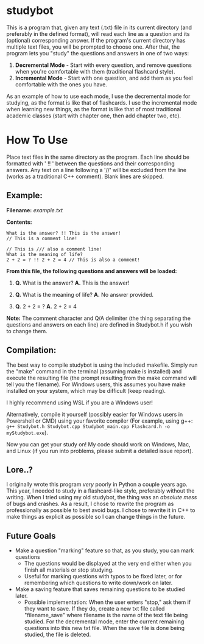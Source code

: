 # studybot
This is a program that, given any text (.txt) file in its current directory (and preferably in the defined format), will read each line as a question and its (optional) corresponding answer. If the program's current directory has multiple text files, you will be prompted to choose one. After that, the program lets you "study" the questions and answers in one of two ways:
1. **Decremental Mode** - Start with every question, and remove questions when you're comfortable with them (traditional flashcard style).
2. **Incremental Mode** - Start with one question, and add them as you feel comfortable with the ones you have.

As an example of how to use each mode, I use the decremental mode for studying, as the format is like that of flashcards. I use the incremental mode when learning new things, as the format is like that of most traditional academic classes (start with chapter one, then add chapter two, etc).

# How To Use
Place text files in the same directory as the program. Each line should be formatted with ' !! ' between the questions and their corresponding answers. Any text on a line following a '//' will be excluded from the line (works as a traditional C++ comment). Blank lines are skipped.

## Example:
**Filename:** *example.txt*

**Contents:**
```
What is the answer? !! This is the answer!
// This is a comment line!

// This is /// also a comment line!
What is the meaning of life? 
2 + 2 = ? !! 2 + 2 = 4 // This is also a comment!
```
**From this file, the following questions and answers will be loaded:**

1. **Q.** What is the answer? **A.** This is the answer!

2. **Q.** What is the meaning of life? **A.** No answer provided.

3. **Q.** 2 + 2 = ? **A.** 2 + 2 = 4

**Note:** The comment character and Q/A delimiter (the thing separating the questions and answers on each line) are defined in Studybot.h if you wish to change them.

## Compilation:
The best way to compile studybot is using the included makefile. Simply run the "make" command in the terminal (assuming make is installed) and execute the resulting file (the prompt resulting from the make command will tell you the filename). For Windows users, this assumes you have make installed on your system, which may be difficult (keep reading).

I highly recommend using WSL if you are a Windows user!

Alternatively, compile it yourself (possibly easier for Windows users in Powershell or CMD) using your favorite compiler (For example, using g++: ```g++ Studybot.h Studybot.cpp Studybot_main.cpp Flashcard.h -o myStudybot.exe```).

Now you can get your study on! My code should work on Windows, Mac, and Linux (if you run into problems, please submit a detailed issue report).

## Lore..?
I originally wrote this program *very* poorly in Python a couple years ago. This year, I needed to study in a flashcard-like style, preferably without the writing. When I tried using my old studybot, the thing was an *absolute mess* of bugs and crashes. As a result, I chose to rewrite the program as professionally as possible to best avoid bugs. I chose to rewrite it in C++ to make things as explicit as possible so I can change things in the future.

## Future Goals
* Make a question "marking" feature so that, as you study, you can mark questions
  * The questions would be displayed at the very end either when you finish all materials or stop studying. 
  * Useful for marking questions with typos to be fixed later, or for remembering which questions to write down/work on later.
* Make a saving feature that saves remaining questions to be studied later.
  * Possible implementation: When the user enters "stop," ask them if they want to save. If they do, create a new txt file called "filename_save" where filename is the name of the text file being studied. For the decremental mode, enter the current remaining questions into this new txt file. When the save file is done being studied, the file is deleted.

